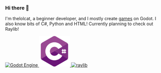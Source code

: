 ### Hi there 👋
I'm thelolcat, a beginner developer, and I mostly create [games](https://thelolcat.itch.io) on Godot. I also know bits of C#, Python and HTML! Currently planning to check out Raylib!

<!--thanks to AlessTheDev for the image inserting idea-->
<div align="left">
  
  <!-- godot -->
  <a href="https://godotengine.org">
  <img src="https://godotengine.org/assets/logo_dark.svg" alt="Godot Engine" width="auto" height="100">
  </a>

  <!-- csharp -->
  <a href="https://learn.microsoft.com/en-us/dotnet/csharp">
  <img src="https://github.com/AlessTheDev/AlessTheDev/blob/main/c_sharp.svg" alt="C#" width="100" height="auto">
  </a>

  <!-- raylib -->
  <a href="https://raylib.com">
  <img src="https://github.com/raysan5/raylib/blob/master/logo/raylib_logo_animation.gif" alt="raylib" width="100" height="auto">
  </a>
  
</div>
